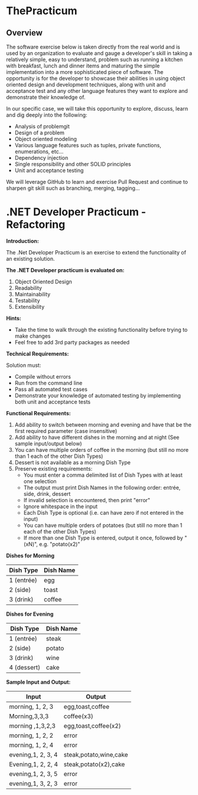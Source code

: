 # ThePracticum

## Overview

The software exercise below is taken directly from the real world and is used by an organization to evaluate and gauge 
a developer's skill in taking a relatively simple, easy to understand, problem such as running a kitchen with breakfast, lunch and dinner items 
and maturing the simple implementation into a more sophisticated piece of software.  The opportunity is for the developer to 
showcase their abilities in using object oriented design and development techniques, along with unit and acceptance test and 
any other language features they want to explore and demonstrate their knowledge of.

In our specific case, we will take this opportunity to explore, discuss, learn and dig deeply into the following:
* Analysis of problemgit 
* Design of a problem
* Object oriented modeling
* Various language features such as tuples, private functions, enumerations, etc...
* Dependency injection
* Single responsibility and other SOLID principles
* Unit and acceptance testing

We will leverage GitHub to learn and exercise Pull Request and continue to sharpen git skill such as branching, merging, tagging...

# .NET Developer Practicum - Refactoring

**Introduction:**

The .Net Developer Practicum is an exercise to extend the functionality of an existing solution.

**The .NET Developer practicum is evaluated on:**

1. Object Oriented Design
2. Readability
3. Maintainability
4. Testability
5. Extensibility

**Hints:**

- Take the time to walk through the existing functionality before trying to make changes
- Feel free to add 3rd party packages as needed

**Technical Requirements:**

Solution must:
- Compile without errors
- Run from the command line
- Pass all automated test cases
- Demonstrate your knowledge of automated testing by implementing both unit and acceptance tests

**Functional Requirements:**

1. Add ability to switch between morning and evening and have that be the first required parameter (case insensitive)
2. Add ability to have different dishes in the morning and at night (See sample input/output below)
3. You can have multiple orders of coffee in the morning (but still no more than 1 each of the other Dish Types)
4. Dessert is not available as a morning Dish Type
5. Preserve existing requirements:
    - You must enter a comma delimited list of Dish Types with at least one selection
    - The output must print Dish Names in the following order: entrée, side, drink, dessert
    - If invalid selection is encountered, then print &quot;error&quot;
    - Ignore whitespace in the input
    - Each Dish Type is optional (i.e. can have zero if not entered in the input)
    - You can have multiple orders of potatoes (but still no more than 1 each of the other Dish Types)
    - If more than one Dish Type is entered, output it once, followed by &quot;(xN)&quot;, e.g. &quot;potato(x2)&quot;

**Dishes for Morning**

| **Dish Type** | **Dish Name** |
| --- | --- |
| 1 (entrée) | egg |
| 2 (side) | toast |
| 3 (drink) | coffee |

**Dishes for Evening**

| **Dish Type** | **Dish Name** |
| --- | --- |
| 1 (entrée) | steak |
| 2 (side) | potato |
| 3 (drink) | wine |
| 4 (dessert) | cake |

**Sample Input and Output:**

| **Input** | **Output** |
| --- | --- |
| morning, 1, 2, 3 | egg,toast,coffee |
| Morning,3,3,3 | coffee(x3) |
| morning ,1,3,2,3 | egg,toast,coffee(x2) |
| morning, 1, 2, 2 | error |
| morning, 1, 2, 4 | error |
| evening,1, 2, 3, 4 | steak,potato,wine,cake |
| Evening,1, 2, 2, 4 | steak,potato(x2),cake |
| evening,1, 2, 3, 5 | error |
| evening,1, 3, 2, 3 | error |
